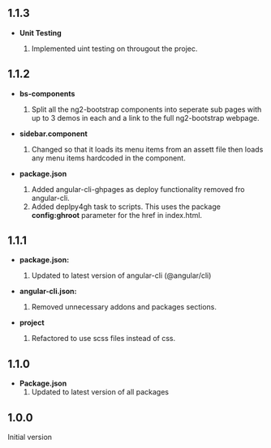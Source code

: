 ## 1.1.3

* **Unit Testing**  

   1. Implemented uint testing on througout the projec.


## 1.1.2

* **bs-components**  
   1. Split all the ng2-bootstrap components into seperate sub pages with up to 3 demos in each and a link to the full ng2-bootstrap webpage.

* **sidebar.component**  
   1. Changed so that it loads its menu items from an assett file then loads any menu items hardcoded in the component.

*  **package.json**  
   1. Added angular-cli-ghpages as deploy functionality removed fro angular-cli.  
   2. Added deplpy4gh task to scripts.  This uses the package **config:ghroot** parameter for the href in index.html.
        

## 1.1.1

* **package.json:**  
   1. Updated to latest version of angular-cli (@angular/cli)

* **angular-cli.json:**  
   1. Removed unnecessary addons and packages sections.

* **project**
   1. Refactored to use scss files instead of css.

## 1.1.0

* **Package.json**  
   1. Updated to latest version of all packages

## 1.0.0
Initial version